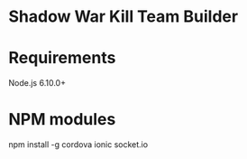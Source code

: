 ﻿# Shadow War Kill Team Builder

# Requirements

Node.js 6.10.0+

# NPM modules

npm install -g cordova ionic socket.io